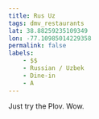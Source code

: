 ```yaml
---
title: Rus Uz
tags: dmv_restaurants
lat: 38.88259235109349
lon: -77.10985014229358
permalink: false
labels:
    - $$
    - Russian / Uzbek
    - Dine-in
    - A
---
```


Just try the Plov. Wow.